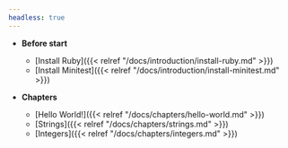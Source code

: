 ```yaml
---
headless: true
---
```


- **Before start**
  - [Install Ruby]({{< relref "/docs/introduction/install-ruby.md" >}})
  - [Install Minitest]({{< relref "/docs/introduction/install-minitest.md" >}})

- **Chapters**
  - [Hello World!]({{< relref "/docs/chapters/hello-world.md" >}})
  - [Strings]({{< relref "/docs/chapters/strings.md" >}})
  - [Integers]({{< relref "/docs/chapters/integers.md" >}})
